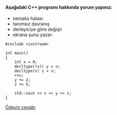 #### Aşağıdaki C++ programı hakkında yorum yapınız:

+ sentaks hatası
+ tanımsız davranış
+ derleyiciye göre değişir
+ ekrana şunu yazar: 

```
#include <iostream>

int main() 
{
	int x = 0;
	decltype((x)) y = x;
	decltype(x) z = x;
	++x;
	y += 2;
	z += 5;

	std::cout << x << y << z;
}
```

[Ödevin cevabı](https://youtu.be/jWztamUwSp0)
